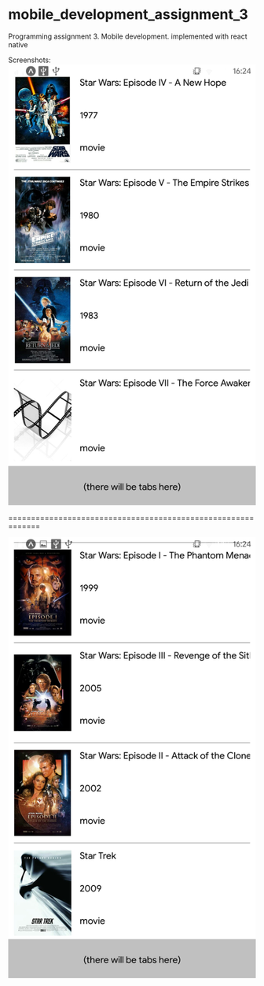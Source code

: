 # mobile_development_assignment_3
Programming assignment 3. Mobile development.
implemented with react native

Screenshots:
![](screenshots/Screenshot_2020-11-08-16-24-22-896.jpeg) 

=============================================================

![](screenshots/Screenshot_2020-11-08-16-24-29-455.jpeg)


